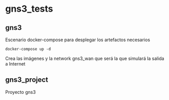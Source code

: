 # gns3_tests

## gns3

Escenario docker-compose para desplegar los artefactos necesarios

```
docker-compose up -d
```

Crea las imágenes y la network gns3_wan que será la que simulará la salida a Internet

## gns3_project

Proyecto gns3
